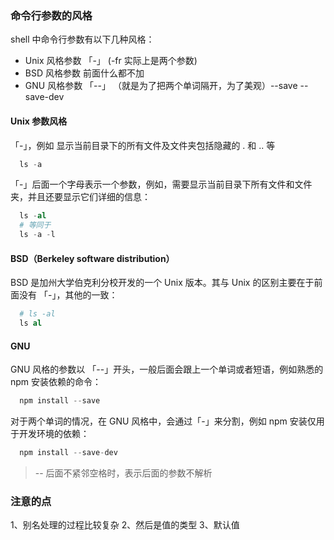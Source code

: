 ### 命令行参数的风格

  shell 中命令行参数有以下几种风格：

  - Unix 风格参数 「-」 (-fr 实际上是两个参数)
  - BSD 风格参数 前面什么都不加 
  - GNU 风格参数 「--」 （就是为了把两个单词隔开，为了美观）--save --save-dev


#### Unix 参数风格

  「-」，例如 显示当前目录下的所有文件及文件夹包括隐藏的 . 和 .. 等

```s
  ls -a
```

  「-」后面一个字母表示一个参数，例如，需要显示当前目录下所有文件和文件夹，并且还要显示它们详细的信息：

```s
  ls -al
  # 等同于
  ls -a -l
```

#### BSD（Berkeley software distribution）

  BSD 是加州大学伯克利分校开发的一个 Unix 版本。其与 Unix 的区别主要在于前面没有 「-」，其他的一致：

```s
  # ls -al
  ls al
```

#### GNU

  GNU 风格的参数以 「--」开头，一般后面会跟上一个单词或者短语，例如熟悉的 npm 安装依赖的命令：

```s
  npm install --save
```

  对于两个单词的情况，在 GNU 风格中，会通过「-」来分割，例如 npm 安装仅用于开发环境的依赖：

```s
  npm install --save-dev
```

> -- 后面不紧邻空格时，表示后面的参数不解析


### 注意的点

  1、别名处理的过程比较复杂
  2、然后是值的类型
  3、默认值

  

